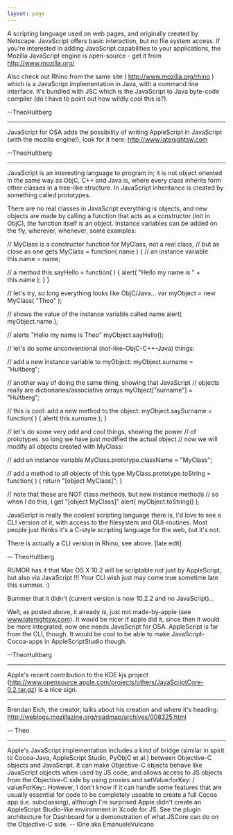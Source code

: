 ```yaml
---
layout: page
---
```




A scripting language used on web pages, and originally created by Netscape. JavaScript offers basic interaction, but no file system access. If you're interested in adding JavaScript capabilities to your applications, the Mozilla JavaScript engine is open-source - get it from http://www.mozilla.org/

Also check out Rhino from the same site ( http://www.mozilla.org/rhino ) which is a JavaScript implementation in Java, with a command line interface. It's bundled with JSC which is the JavaScript to Java byte-code compiler (do I have to point out how wildly cool this is?).

--TheoHultberg

----

JavaScript for OSA adds the possibility of writing AppleScript in JavaScript (with the mozilla engine!), look for it here: http://www.latenightsw.com 

--TheoHultberg

----

JavaScript is an interesting language to program in; it is not object oriented in the same way as ObjC, C++ and Java is, where every class inherits form other classes in a tree-like structure. In JavaScript inheritance is created by something called prototypes. 

There are no real classes in JavaScript everything is objects, and new objects are made by calling a function that acts as a constructor (init in ObjC), the function itself is an object. Instance variables can be added on the fly, wherever, whenever, some examples:

    

// MyClass is a constructor function for MyClass, not a real class,
// but as close as one gets
MyClass = function( name ) {
   // an instance variable
   this.name = name;

   // a method
   this.sayHello = function( ) { alert( "Hello my name is " + this.name ); }
}

// let's try, so long everything looks like ObjC/Java...
var myObject = new MyClass( "Theo" );

// shows the value of the instance variable called name
alert( myObject.name );

// alerts "Hello my name is Theo"
myObject.sayHello();

// let's do some unconventional (not-like-ObjC-C++-Java) things:

// add a new instance variable to myObject:
myObject.surname = "Hultberg";

// another way of doing the same thing, showing that JavaScript 
// objects really are dictionaries/associative arrays
myObject["surname"] = "Hultberg";

// this is cool: add a new method to the object:
myObject.saySurname = function( ) { alert( this.surname ); }

// let's do some very odd and cool things, showing the power 
// of prototypes. so long we have just modified the actual object
// now we will modify all objects created with MyClass:

// add an instance variable
MyClass.prototype.className = "MyClass";

// add a method to all objects of this type
MyClass.prototype.toString = function( ) { return "[object MyClass]"; }

// note that these are NOT class methods, but new instance methods
// so when I do this, I get "[object MyClass]"
alert( myObject.toString() );




JavaScript is really the coolest scripting language there is, I'd love to see a CLI version of it, with access to the filesystem and GUI-routines. Most people just thinks it's a C-style scripting language for the web, but it's not. 

There is actually a CLI version in Rhino, see above. [late edit]

-- TheoHultberg


RUMOR has it that Mac OS X 10.2 will be scriptable not just by AppleScript, but also via JavaScript !!!  Your CLI wish just may come true sometime late this summer.  :)

Bummer that it didn't (current version is now 10.2.2 and no JavaScript)...


Well, as posted above, it already is, just not made-by-apple (see www.latenightsw.com). It would be nicer if apple did it, since then it would be more integrated, now one needs JavaScript for OSA. AppleScript is far from the CLI, though. It would be cool to be able to make JavaScript-Cocoa-apps in AppleScriptStudio though. 

--TheoHultberg

----
Apple's recent contribution to the KDE kjs project (http://www.opensource.apple.com/projects/others/JavaScriptCore-0.2.tar.gz) is a nice sign.

----

Brendan Eich, the creator, talks about his creation and where it's heading: http://weblogs.mozillazine.org/roadmap/archives/008325.html

-- Theo

----

Apple's JavaScript implementation includes a kind of bridge (similar in spirit to Cocoa-Java, AppleScript Studio, PyObjC et al.) between Objective-C objects and JavaScript. It can make Objective-C objects behave like JavaScript objects when used by JS code, and allows access to JS objects from the Objective-C side by using proxies and setValue:forKey: / valueForKey:. However, I don't know if it can handle some features that are usually essential for code to be completely useable to create a full Cocoa app (i.e. subclassing), although I'm surprised Apple didn't create an AppleScript Studio-like environment in Xcode for JS. See the plugin architecture for Dashboard for a demonstration of what JSCore can do on the Objective-C side. -- l0ne aka EmanueleVulcano
